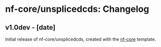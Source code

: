 # nf-core/unsplicedcds: Changelog

## v1.0dev - [date]
Initial release of nf-core/unsplicedcds, created with the [nf-core](http://nf-co.re/) template.
